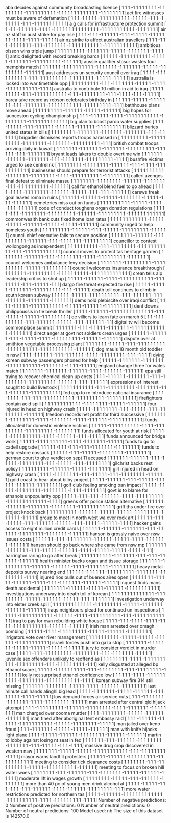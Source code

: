 aba decides against community broadcasting licence
[ 1  1  1 -1  1  1  1  1  1  1  1 -1  1  1  1  1  1  1  1 -1  1  1  1  1
  1  1  1  1  1 -1  1  1  1  1  1  1  1  1  1  1  1  1 -1  1  1  1  1  1
  1  1]
act fire witnesses must be aware of defamation
[ 1  1  1 -1  1  1  1  1 -1  1  1  1  1  1  1  1  1  1 -1  1  1  1  1 -1
  1  1 -1  1  1  1  1  1 -1  1  1 -1  1  1  1  1  1  1  1  1  1  1]
a g calls for infrastructure protection summit
[ 1 -1  1 -1  1  1  1  1  1 -1  1  1  1 -1  1  1  1  1  1  1  1  1  1  1
  1  1  1  1 -1  1  1  1  1  1  1  1  1  1  1 -1  1  1  1  1  1  1]
air nz staff in aust strike for pay rise
[ 1  1  1 -1  1  1 -1  1  1  1  1  1 -1  1  1 -1  1  1  1  1 -1  1  1  1
  1  1  1 -1  1  1  1 -1  1  1  1 -1  1  1  1  1]
air nz strike to affect australian travellers
[ 1  1  1 -1  1  1 -1  1  1  1  1  1  1 -1  1  1 -1  1  1  1  1  1  1 -1
  1  1  1  1  1  1  1  1  1  1 -1  1  1  1  1  1  1  1  1  1  1]
ambitious olsson wins triple jump
[ 1  1  1  1  1  1  1  1  1 -1  1  1  1  1  1  1 -1  1  1  1  1 -1  1  1
  1  1  1  1 -1  1  1  1  1]
antic delighted with record breaking barca
[ 1  1  1  1  1 -1  1  1  1  1  1  1  1  1  1 -1  1  1  1  1 -1  1  1  1
  1  1  1 -1  1  1  1  1  1  1  1  1 -1  1  1  1  1  1]
aussie qualifier stosur wastes four memphis match
[ 1  1  1  1  1  1 -1  1  1  1  1  1  1  1  1  1 -1  1  1  1  1  1  1 -1
  1  1  1  1  1  1 -1  1  1  1  1 -1  1  1  1  1  1  1  1 -1  1  1  1  1
  1]
aust addresses un security council over iraq
[ 1  1  1  1 -1  1  1  1  1  1  1  1  1  1 -1  1  1 -1  1  1  1  1  1  1
  1  1 -1  1  1  1  1  1  1  1 -1  1  1  1  1 -1  1  1  1  1]
australia is locked into war timetable opp
[ 1  1  1  1  1  1  1  1  1 -1  1  1 -1  1  1  1  1  1  1 -1  1  1  1  1
 -1  1  1  1 -1  1  1  1  1  1  1  1  1  1 -1  1  1  1]
australia to contribute 10 million in aid to iraq
[ 1  1  1  1  1  1  1  1  1 -1  1  1 -1  1  1  1  1  1  1  1  1  1  1 -1
  1  1 -1  1  1  1  1  1  1  1 -1  1  1 -1  1  1  1 -1  1  1 -1  1  1  1
  1]
barca take record as robson celebrates birthday in
[ 1  1  1  1  1 -1  1  1  1  1 -1  1  1  1  1  1  1 -1  1  1 -1  1  1  1
  1  1  1 -1  1  1  1  1  1  1  1  1  1  1 -1  1  1  1  1  1  1  1  1 -1
  1  1]
bathhouse plans move ahead
[ 1  1  1  1  1  1  1  1  1 -1  1  1  1  1  1 -1  1  1  1  1 -1  1  1  1
  1  1]
big hopes for launceston cycling championship
[ 1  1  1 -1  1  1  1  1  1 -1  1  1  1 -1  1  1  1  1  1  1  1  1  1  1
 -1  1  1  1  1  1  1  1 -1  1  1  1  1  1  1  1  1  1  1  1  1]
big plan to boost paroo water supplies
[ 1  1  1 -1  1  1  1  1 -1  1  1 -1  1  1  1  1  1 -1  1  1  1  1  1 -1
  1  1  1  1  1 -1  1  1  1  1  1  1  1  1]
blizzard buries united states in bills
[ 1  1  1  1  1  1  1  1 -1  1  1  1  1  1  1 -1  1  1  1  1  1  1 -1  1
  1  1  1  1  1 -1  1  1 -1  1  1  1  1  1]
brigadier dismisses reports troops harassed in
[ 1  1  1  1  1  1  1  1  1 -1  1  1  1  1  1  1  1  1  1 -1  1  1  1  1
  1  1  1 -1  1  1  1  1  1  1 -1  1  1  1  1  1  1  1  1 -1  1  1]
british combat troops arriving daily in kuwait
[ 1  1  1  1  1  1  1 -1  1  1  1  1  1  1 -1  1  1  1  1  1  1 -1  1  1
  1  1  1  1  1  1 -1  1  1  1  1  1 -1  1  1 -1  1  1  1  1  1  1]
bryant leads lakers to double overtime win
[ 1  1  1  1  1  1 -1  1  1  1  1  1 -1  1  1  1  1  1  1 -1  1  1 -1  1
  1  1  1  1  1 -1  1  1  1  1  1  1  1  1 -1  1  1  1]
bushfire victims urged to see centrelink
[ 1  1  1  1  1  1  1  1 -1  1  1  1  1  1  1  1 -1  1  1  1  1  1 -1  1
  1 -1  1  1  1 -1  1  1  1  1  1  1  1  1  1  1]
businesses should prepare for terrorist attacks
[ 1  1  1  1  1  1  1  1  1  1 -1  1  1  1  1  1  1 -1  1  1  1  1  1  1
  1 -1  1  1  1 -1  1  1  1  1  1  1  1  1  1 -1  1  1  1  1  1  1  1]
calleri avenges final defeat to eliminate massu
[ 1  1  1  1  1  1  1 -1  1  1  1  1  1  1  1 -1  1  1  1  1  1 -1  1  1
  1  1  1  1 -1  1  1 -1  1  1  1  1  1  1  1  1  1 -1  1  1  1  1  1]
call for ethanol blend fuel to go ahead
[ 1  1  1  1 -1  1  1  1 -1  1  1  1  1  1  1  1 -1  1  1  1  1  1 -1  1
  1  1  1 -1  1  1 -1  1  1 -1  1  1  1  1  1]
carews freak goal leaves roma in ruins
[ 1  1  1  1  1  1 -1  1  1  1  1  1 -1  1  1  1  1 -1  1  1  1  1  1  1
 -1  1  1  1  1 -1  1  1 -1  1  1  1  1  1]
cemeteries miss out on funds
[ 1  1  1  1  1  1  1  1  1  1 -1  1  1  1  1 -1  1  1  1 -1  1  1 -1  1
  1  1  1  1]
code of conduct toughens organ donation regulations
[ 1  1  1  1 -1  1  1 -1  1  1  1  1  1  1  1 -1  1  1  1  1  1  1  1  1
 -1  1  1  1  1  1 -1  1  1  1  1  1  1  1  1 -1  1  1  1  1  1  1  1  1
  1  1  1]
commonwealth bank cuts fixed home loan rates
[ 1  1  1  1  1  1  1  1  1  1  1  1 -1  1  1  1  1 -1  1  1  1  1 -1  1
  1  1  1  1 -1  1  1  1  1 -1  1  1  1  1 -1  1  1  1  1  1]
community urged to help homeless youth
[ 1  1  1  1  1  1  1  1  1 -1  1  1  1  1  1 -1  1  1 -1  1  1  1  1 -1
  1  1  1  1  1  1  1  1 -1  1  1  1  1  1]
council chief executive fails to secure position
[ 1  1  1  1  1  1  1 -1  1  1  1  1  1 -1  1  1  1  1  1  1  1  1  1 -1
  1  1  1  1  1 -1  1  1 -1  1  1  1  1  1  1 -1  1  1  1  1  1  1  1  1]
councillor to contest wollongong as independent
[ 1  1  1  1  1  1  1  1  1  1 -1  1  1 -1  1  1  1  1  1  1  1 -1  1  1
  1  1  1  1  1  1  1  1 -1  1  1 -1  1  1  1  1  1  1  1  1  1  1  1]
council moves to protect tas heritage garden
[ 1  1  1  1  1  1  1 -1  1  1  1  1  1 -1  1  1 -1  1  1  1  1  1  1  1
 -1  1  1  1 -1  1  1  1  1  1  1  1  1 -1  1  1  1  1  1  1]
council welcomes ambulance levy decision
[ 1  1  1  1  1  1  1 -1  1  1  1  1  1  1  1  1 -1  1  1  1  1  1  1  1
  1  1 -1  1  1  1  1 -1  1  1  1  1  1  1  1  1]
council welcomes insurance breakthrough
[ 1  1  1  1  1  1  1 -1  1  1  1  1  1  1  1  1 -1  1  1  1  1  1  1  1
  1  1 -1  1  1  1  1  1  1  1  1  1  1  1  1]
crean tells alp leadership critics to shut up
[ 1  1  1  1  1 -1  1  1  1  1  1 -1  1  1  1 -1  1  1  1  1  1  1  1  1
  1  1 -1  1  1  1  1  1  1  1 -1  1  1 -1  1  1  1  1 -1  1  1]
dargo fire threat expected to rise
[ 1  1  1  1  1 -1  1  1  1  1 -1  1  1  1  1  1  1 -1  1  1  1  1  1  1
  1  1 -1  1  1 -1  1  1  1  1]
death toll continues to climb in south korean subway
[ 1  1  1  1  1 -1  1  1  1  1 -1  1  1  1  1  1  1  1  1  1 -1  1  1 -1
  1  1  1  1  1 -1  1  1 -1  1  1  1  1  1 -1  1  1  1  1  1  1 -1  1  1
  1  1  1  1]
dems hold plebiscite over iraqi conflict
[ 1  1  1  1 -1  1  1  1  1 -1  1  1  1  1  1  1  1  1  1  1 -1  1  1  1
  1 -1  1  1  1  1  1 -1  1  1  1  1  1  1  1  1]
dent downs philippoussis in tie break thriller
[ 1  1  1  1 -1  1  1  1  1  1 -1  1  1  1  1  1  1  1  1  1  1  1  1  1
 -1  1  1 -1  1  1  1 -1  1  1  1  1  1 -1  1  1  1  1  1  1  1  1]
de villiers to learn fate on march 5
[ 1  1 -1  1  1  1  1  1  1  1  1 -1  1  1 -1  1  1  1  1  1 -1  1  1  1
  1 -1  1  1 -1  1  1  1  1  1 -1  1]
digital tv will become commonplace summit
[ 1  1  1  1  1  1  1 -1  1  1 -1  1  1  1  1 -1  1  1  1  1  1  1 -1  1
  1  1  1  1  1  1  1  1  1  1 -1  1  1  1  1  1  1]
direct anger at govt not soldiers crean urges
[ 1  1  1  1  1  1 -1  1  1  1  1  1 -1  1  1 -1  1  1  1  1 -1  1  1  1
 -1  1  1  1  1  1  1  1  1 -1  1  1  1  1  1 -1  1  1  1  1  1]
dispute over at smithton vegetable processing plant
[ 1  1  1  1  1  1  1 -1  1  1  1  1 -1  1  1 -1  1  1  1  1  1  1  1  1
 -1  1  1  1  1  1  1  1  1  1 -1  1  1  1  1  1  1  1  1  1  1 -1  1  1
  1  1  1]
dog mauls 18 month old toddler in nsw
[ 1  1  1 -1  1  1  1  1  1 -1  1  1 -1  1  1  1  1  1 -1  1  1  1 -1  1
  1  1  1  1  1  1 -1  1  1 -1  1  1  1]
dying korean subway passengers phoned for help
[ 1  1  1  1  1 -1  1  1  1  1  1  1 -1  1  1  1  1  1  1 -1  1  1  1  1
  1  1  1  1  1  1 -1  1  1  1  1  1  1 -1  1  1  1 -1  1  1  1  1]
england change three for wales match
[ 1  1  1  1  1  1  1 -1  1  1  1  1  1  1 -1  1  1  1  1  1 -1  1  1  1
 -1  1  1  1  1  1 -1  1  1  1  1  1]
epa still trying to recover chemical clean up costs
[ 1  1  1 -1  1  1  1  1  1 -1  1  1  1  1  1  1 -1  1  1 -1  1  1  1  1
  1  1  1 -1  1  1  1  1  1  1  1  1 -1  1  1  1  1  1 -1  1  1 -1  1  1
  1  1  1]
expressions of interest sought to build livestock
[ 1  1  1  1  1  1  1  1  1  1  1 -1  1  1 -1  1  1  1  1  1  1  1  1 -1
  1  1  1  1  1  1 -1  1  1 -1  1  1  1  1  1 -1  1  1  1  1  1  1  1  1
  1]
fed opp to re introduce national insurance
[ 1  1  1 -1  1  1  1 -1  1  1 -1  1  1 -1  1  1  1  1  1  1  1  1  1 -1
  1  1  1  1  1  1  1  1 -1  1  1  1  1  1  1  1  1  1]
firefighters contain acid spill
[ 1  1  1  1  1  1  1  1  1  1  1  1 -1  1  1  1  1  1  1  1 -1  1  1  1
  1 -1  1  1  1  1  1]
four injured in head on highway crash
[ 1  1  1  1 -1  1  1  1  1  1  1  1 -1  1  1 -1  1  1  1  1 -1  1  1 -1
  1  1  1  1  1  1  1 -1  1  1  1  1  1]
freedom records net profit for third successive
[ 1  1  1  1  1  1  1 -1  1  1  1  1  1  1  1 -1  1  1  1 -1  1  1  1  1
  1  1 -1  1  1  1 -1  1  1  1  1  1 -1  1  1  1  1  1  1  1  1  1  1]
funds allocated for domestic violence victims
[ 1  1  1  1  1 -1  1  1  1  1  1  1  1  1  1 -1  1  1  1 -1  1  1  1  1
  1  1  1  1 -1  1  1  1  1  1  1  1  1 -1  1  1  1  1  1  1  1]
funds allocated for youth at risk
[ 1  1  1  1  1 -1  1  1  1  1  1  1  1  1  1 -1  1  1  1 -1  1  1  1  1
  1 -1  1  1 -1  1  1  1  1]
funds announced for bridge work
[ 1  1  1  1  1 -1  1  1  1  1  1  1  1  1  1 -1  1  1  1 -1  1  1  1  1
  1  1 -1  1  1  1  1]
funds to go to cadell upgrade
[ 1  1  1  1  1 -1  1  1 -1  1  1 -1  1  1 -1  1  1  1  1  1  1 -1  1  1
  1  1  1  1  1]
funds to help restore cossack
[ 1  1  1  1  1 -1  1  1 -1  1  1  1  1 -1  1  1  1  1  1  1  1 -1  1  1
  1  1  1  1  1]
german court to give verdict on sept 11 accused
[ 1  1  1  1  1  1 -1  1  1  1  1  1 -1  1  1 -1  1  1  1  1 -1  1  1  1
  1  1  1  1 -1  1  1 -1  1  1  1  1 -1  1  1 -1  1  1  1  1  1  1  1]
gilchrist backs rest policy
[ 1  1  1  1  1  1  1  1  1 -1  1  1  1  1  1 -1  1  1  1  1 -1  1  1  1
  1  1  1]
girl injured in head on highway crash
[ 1  1  1  1 -1  1  1  1  1  1  1  1 -1  1  1 -1  1  1  1  1 -1  1  1 -1
  1  1  1  1  1  1  1 -1  1  1  1  1  1]
gold coast to hear about bilby project
[ 1  1  1  1 -1  1  1  1  1  1 -1  1  1 -1  1  1  1  1 -1  1  1  1  1  1
 -1  1  1  1  1  1 -1  1  1  1  1  1  1  1]
golf club feeling smoking ban impact
[ 1  1  1  1 -1  1  1  1  1 -1  1  1  1  1  1  1  1 -1  1  1  1  1  1  1
  1 -1  1  1  1 -1  1  1  1  1  1  1]
govt is to blame for ethanols unpopularity opp
[ 1  1  1  1 -1  1  1 -1  1  1 -1  1  1  1  1  1 -1  1  1  1 -1  1  1  1
  1  1  1  1  1 -1  1  1  1  1  1  1  1  1  1  1  1  1 -1  1  1  1]
greens offer police station alternative
[ 1  1  1  1  1  1 -1  1  1  1  1  1 -1  1  1  1  1  1  1 -1  1  1  1  1
  1  1  1 -1  1  1  1  1  1  1  1  1  1  1  1]
griffiths under fire over project knock back
[ 1  1  1  1  1  1  1  1  1 -1  1  1  1  1  1 -1  1  1  1  1 -1  1  1  1
  1 -1  1  1  1  1  1  1  1 -1  1  1  1  1  1 -1  1  1  1  1]
group to meet in north west wa over rock art
[ 1  1  1  1  1 -1  1  1 -1  1  1  1  1 -1  1  1 -1  1  1  1  1  1 -1  1
  1  1  1 -1  1  1 -1  1  1  1  1 -1  1  1  1  1 -1  1  1  1]
hacker gains access to eight million credit cards
[ 1  1  1  1  1  1 -1  1  1  1  1  1 -1  1  1  1  1  1  1 -1  1  1 -1  1
  1  1  1  1 -1  1  1  1  1  1  1  1 -1  1  1  1  1  1  1 -1  1  1  1  1
  1]
hanson is grossly naive over nsw issues costa
[ 1  1  1  1  1  1 -1  1  1 -1  1  1  1  1  1  1  1 -1  1  1  1  1  1 -1
  1  1  1  1 -1  1  1  1 -1  1  1  1  1  1  1 -1  1  1  1  1  1]
hanson should go back where she came from nsw mp
[ 1  1  1  1  1  1 -1  1  1  1  1  1  1 -1  1  1 -1  1  1  1  1 -1  1  1
  1  1  1 -1  1  1  1 -1  1  1  1  1 -1  1  1  1  1 -1  1  1  1 -1  1  1]
harrington raring to go after break
[ 1  1  1  1  1  1  1  1  1  1 -1  1  1  1  1  1  1 -1  1  1 -1  1  1 -1
  1  1  1  1  1 -1  1  1  1  1  1]
health minister backs organ and tissue storage
[ 1  1  1  1  1  1 -1  1  1  1  1  1  1  1  1 -1  1  1  1  1  1 -1  1  1
  1  1  1 -1  1  1  1 -1  1  1  1  1  1  1 -1  1  1  1  1  1  1  1]
heavy metal deposits survey nearing end
[ 1  1  1  1  1 -1  1  1  1  1  1 -1  1  1  1  1  1  1  1  1 -1  1  1  1
  1  1  1 -1  1  1  1  1  1  1  1 -1  1  1  1]
injured rios pulls out of buenos aires open
[ 1  1  1  1  1  1  1 -1  1  1  1  1 -1  1  1  1  1  1 -1  1  1  1 -1  1
  1 -1  1  1  1  1  1  1 -1  1  1  1  1  1 -1  1  1  1  1]
inquest finds mans death accidental
[ 1  1  1  1  1  1  1 -1  1  1  1  1  1 -1  1  1  1  1 -1  1  1  1  1  1
 -1  1  1  1  1  1  1  1  1  1  1]
investigations underway into death toll of korean
[ 1  1  1  1  1  1  1  1  1  1  1  1  1  1 -1  1  1  1  1  1  1  1  1 -1
  1  1  1  1 -1  1  1  1  1  1 -1  1  1  1  1 -1  1  1 -1  1  1  1  1  1
  1]
investigation underway into elster creek spill
[ 1  1  1  1  1  1  1  1  1  1  1  1  1 -1  1  1  1  1  1  1  1  1 -1  1
  1  1  1 -1  1  1  1  1  1  1 -1  1  1  1  1  1 -1  1  1  1  1  1]
iraqs neighbours plead for continued un inspections
[ 1  1  1  1  1 -1  1  1  1  1  1  1  1  1  1  1 -1  1  1  1  1  1 -1  1
  1  1 -1  1  1  1  1  1  1  1  1  1 -1  1  1 -1  1  1  1  1  1  1  1  1
  1  1  1]
iraq to pay for own rebuilding white house
[ 1  1  1  1 -1  1  1 -1  1  1  1 -1  1  1  1 -1  1  1  1 -1  1  1  1  1
  1  1  1  1  1  1 -1  1  1  1  1  1 -1  1  1  1  1  1]
irish man arrested over omagh bombing
[ 1  1  1  1  1 -1  1  1  1 -1  1  1  1  1  1  1  1  1 -1  1  1  1  1 -1
  1  1  1  1  1 -1  1  1  1  1  1  1  1]
irrigators vote over river management
[ 1  1  1  1  1  1  1  1  1  1 -1  1  1  1  1 -1  1  1  1  1 -1  1  1  1
  1  1 -1  1  1  1  1  1  1  1  1  1  1]
israeli forces push into gaza strip
[ 1  1  1  1  1  1  1 -1  1  1  1  1  1  1 -1  1  1  1  1 -1  1  1  1  1
 -1  1  1  1  1 -1  1  1  1  1  1]
jury to consider verdict in murder case
[ 1  1  1  1 -1  1  1 -1  1  1  1  1  1  1  1  1 -1  1  1  1  1  1  1  1
 -1  1  1 -1  1  1  1  1  1  1 -1  1  1  1  1]
juvenile sex offenders unlikely to reoffend as
[ 1  1  1  1  1  1  1  1 -1  1  1  1 -1  1  1  1  1  1  1  1  1  1 -1  1
  1  1  1  1  1  1  1 -1  1  1 -1  1  1  1  1  1  1  1  1 -1  1  1]
kelly disgusted at alleged bp ethanol scare
[ 1  1  1  1  1 -1  1  1  1  1  1  1  1  1  1 -1  1  1 -1  1  1  1  1  1
  1  1 -1  1  1 -1  1  1  1  1  1  1  1 -1  1  1  1  1  1]
kelly not surprised ethanol confidence low
[ 1  1  1  1  1 -1  1  1  1 -1  1  1  1  1  1  1  1  1  1 -1  1  1  1  1
  1  1  1 -1  1  1  1  1  1  1  1  1  1  1 -1  1  1  1]
korean subway fire 314 still missing
[ 1  1  1  1  1  1 -1  1  1  1  1  1  1 -1  1  1  1  1 -1  1  1  1 -1  1
  1  1  1  1 -1  1  1  1  1  1  1  1]
last minute call hands alinghi big lead
[ 1  1  1  1 -1  1  1  1  1  1  1 -1  1  1  1  1 -1  1  1  1  1  1 -1  1
  1  1  1  1  1  1 -1  1  1  1 -1  1  1  1  1]
low demand forces air service cuts
[ 1  1  1 -1  1  1  1  1  1  1 -1  1  1  1  1  1  1 -1  1  1  1 -1  1  1
  1  1  1  1  1 -1  1  1  1  1]
man arrested after central qld hijack attempt
[ 1  1  1 -1  1  1  1  1  1  1  1  1 -1  1  1  1  1  1 -1  1  1  1  1  1
  1  1 -1  1  1  1 -1  1  1  1  1  1  1 -1  1  1  1  1  1  1  1]
man charged over cooma murder
[ 1  1  1 -1  1  1  1  1  1  1  1 -1  1  1  1  1 -1  1  1  1  1  1 -1  1
  1  1  1  1  1]
man fined after aboriginal tent embassy raid
[ 1  1  1 -1  1  1  1  1  1 -1  1  1  1  1  1 -1  1  1  1  1  1  1  1  1
  1  1 -1  1  1  1  1 -1  1  1  1  1  1  1  1 -1  1  1  1  1]
man jailed over keno fraud
[ 1  1  1 -1  1  1  1  1  1  1 -1  1  1  1  1 -1  1  1  1  1 -1  1  1  1
  1  1]
man with knife hijacks light plane
[ 1  1  1 -1  1  1  1  1 -1  1  1  1  1  1 -1  1  1  1  1  1  1  1 -1  1
  1  1  1  1 -1  1  1  1  1  1]
martin to lobby against losing nt seat in fed
[ 1  1  1  1  1  1 -1  1  1 -1  1  1  1  1  1 -1  1  1  1  1  1  1  1 -1
  1  1  1  1  1  1 -1  1  1 -1  1  1  1  1 -1  1  1 -1  1  1  1]
massive drug crop discovered in western nsw
[ 1  1  1  1  1  1  1 -1  1  1  1  1 -1  1  1  1  1 -1  1  1  1  1  1  1
  1  1  1  1 -1  1  1 -1  1  1  1  1  1  1  1 -1  1  1  1]
mayor warns landfill protesters
[ 1  1  1  1  1 -1  1  1  1  1  1 -1  1  1  1  1  1  1  1  1 -1  1  1  1
  1  1  1  1  1  1  1]
meeting to consider tick clearance costs
[ 1  1  1  1  1  1  1 -1  1  1 -1  1  1  1  1  1  1  1  1 -1  1  1  1  1
 -1  1  1  1  1  1  1  1  1  1 -1  1  1  1  1  1]
meeting to focus on broken hill water woes
[ 1  1  1  1  1  1  1 -1  1  1 -1  1  1  1  1  1 -1  1  1 -1  1  1  1  1
  1  1 -1  1  1  1  1 -1  1  1  1  1  1 -1  1  1  1  1]
moderate lift in wages growth
[ 1  1  1  1  1  1  1  1 -1  1  1  1  1 -1  1  1 -1  1  1  1  1  1 -1  1
  1  1  1  1  1]
more than 40 pc of young men drink alcohol at
[ 1  1  1  1 -1  1  1  1  1 -1  1  1 -1  1  1 -1  1  1 -1  1  1  1  1  1
 -1  1  1  1 -1  1  1  1  1  1 -1  1  1  1  1  1  1  1 -1  1  1]
more water restrictions predicted for northern tas
[ 1  1  1  1 -1  1  1  1  1  1 -1  1  1  1  1  1  1  1  1  1  1  1  1 -1
  1  1  1  1  1  1  1  1  1 -1  1  1  1 -1  1  1  1  1  1  1  1  1 -1  1
  1  1]
Number of negative predictions: 0
Number of positive predictions: 0
Number of neutral predictions: 0
Number of neutral predictions: 100
Model used: nb
The size of this dataset is 142570.0
